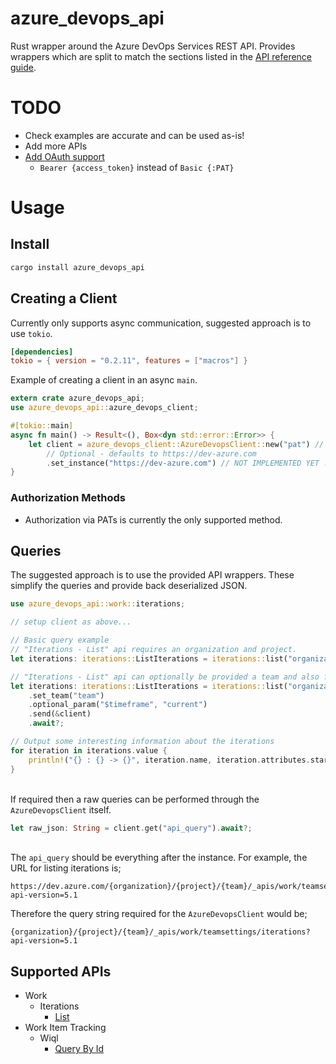 # azure_devops_api
Rust wrapper around the Azure DevOps Services REST API. Provides wrappers which are split to match the sections listed in the [API reference guide](https://docs.microsoft.com/en-us/rest/api/azure/devops/?view=azure-devops-rest-5.1).

# TODO
- Check examples are accurate and can be used as-is!
- Add more APIs
- [Add OAuth support](https://docs.microsoft.com/en-us/azure/devops/integrate/get-started/authentication/oauth?view=azure-devops)
  - `Bearer {access_token}` instead of `Basic {:PAT}`

# Usage
## Install

```rust
cargo install azure_devops_api
```

## Creating a Client
Currently only supports async communication, suggested approach is to use `tokio`.
```toml
[dependencies]
tokio = { version = "0.2.11", features = ["macros"] } 
```
Example of creating a client in an async `main`.
```rust
extern crate azure_devops_api;
use azure_devops_api::azure_devops_client;

#[tokio::main]
async fn main() -> Result<(), Box<dyn std::error::Error>> {
    let client = azure_devops_client::AzureDevopsClient::new("pat") // Authorization, extend?
        // Optional - defaults to https://dev-azure.com
        .set_instance("https://dev-azure.com") // NOT IMPLEMENTED YET : even required? tfs requires different mappings so would be more work
}
```
### Authorization Methods
- Authorization via PATs is currently the only supported method.

## Queries
The suggested approach is to use the provided API wrappers. These simplify the queries and provide back deserialized JSON.
```rust
use azure_devops_api::work::iterations;

// setup client as above...

// Basic query example
// "Iterations - List" api requires an organization and project.
let iterations: iterations::ListIterations = iterations::list("organization", "project").send(&client).await?;

// "Iterations - List" api can optionally be provided a team and also further query parameters
let iterations: iterations::ListIterations = iterations::list("organization", "project")
    .set_team("team")
    .optional_param("$timeframe", "current")
    .send(&client)
    .await?;

// Output some interesting information about the iterations
for iteration in iterations.value {
    println!("{} : {} -> {}", iteration.name, iteration.attributes.start_date, iteration.attributes.finish_date);
}
```
<br>If required then a raw queries can be performed through the `AzureDevopsClient` itself.
```rust
let raw_json: String = client.get("api_query").await?;
```
<br>The `api_query` should be everything after the instance. For example, the URL for listing iterations is;
```
https://dev.azure.com/{organization}/{project}/{team}/_apis/work/teamsettings/iterations?api-version=5.1
```
Therefore the query string required for the `AzureDevopsClient` would be;
```
{organization}/{project}/{team}/_apis/work/teamsettings/iterations?api-version=5.1
```

## Supported APIs
- Work
  - Iterations
    - [List](https://docs.microsoft.com/en-us/rest/api/azure/devops/work/iterations/list?view=azure-devops-rest-5.1)
- Work Item Tracking
  - Wiql
    - [Query By Id](https://docs.microsoft.com/en-us/rest/api/azure/devops/wit/wiql/query%20by%20id?view=azure-devops-rest-5.1)